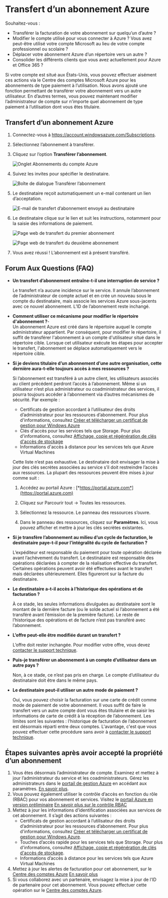 <properties
   pageTitle="Transfert d’un abonnement Azure | Microsoft Azure"
   description="Transfert d’un abonnement Azure à un autre utilisateur et Forum Aux Questions (FAQ) concernant la procédure"
   services="billing"
   documentationCenter=""
   authors="curtand"
   manager="stevenpo"
   editor=""/>

<tags
   ms.service="billing"
   ms.devlang="na"
   ms.topic="article"
   ms.tgt_pltfrm="na"
   ms.workload="billing"
   ms.date="09/21/2015"
   ms.author="curtand;kareni;ruchic"/>

# Transfert d’un abonnement Azure

Souhaitez-vous :

- Transférer la facturation de votre abonnement sur quelqu’un d’autre ?
- Modifier le compte utilisé pour vous connecter à Azure ? Vous avez peut-être utilisé votre compte Microsoft au lieu de votre compte professionnel ou scolaire ?
- Déplacer votre abonnement Azure d’un répertoire vers un autre ?
- Consolider les différents clients que vous avez actuellement pour Azure et Office 365 ?

Si votre compte est situé aux États-Unis, vous pouvez effectuer aisément ces actions via le Centre des comptes Microsoft Azure pour les abonnements de type paiement à l’utilisation. Nous avons ajouté une fonction permettant de transférer votre abonnement vers un autre utilisateur. En d’autres termes, vous pouvez maintenant modifier l’administrateur de compte sur n’importe quel abonnement de type paiement à l’utilisation dont vous êtes titulaire.

## Transfert d’un abonnement Azure

1.  Connectez-vous à <https://account.windowsazure.com/Subscriptions>.

2.  Sélectionnez l’abonnement à transférer.

3.  Cliquez sur l’option **Transférer l’abonnement**.

    ![Onglet Abonnements du compte Azure](./media/billing-subscription-transfer/image1.png)

4.  Suivez les invites pour spécifier le destinataire.

    ![Boîte de dialogue Transférer l’abonnement](./media/billing-subscription-transfer/image2.PNG)

5.  Le destinataire reçoit automatiquement un e-mail contenant un lien d’acceptation.

    ![E-mail de transfert d’abonnement envoyé au destinataire](./media/billing-subscription-transfer/image3.png)

6.  Le destinataire clique sur le lien et suit les instructions, notamment pour la saisie des informations de paiement.

    ![Page web de transfert du premier abonnement](./media/billing-subscription-transfer/image4.PNG)

    ![Page web de transfert du deuxième abonnement](./media/billing-subscription-transfer/image5.PNG)

7. Vous avez réussi ! L’abonnement est à présent transféré.

## Forum Aux Questions (FAQ)

-   **Un transfert d’abonnement entraîne-t-il une interruption de service ?**

    Le transfert n’a aucune incidence sur le service. Il annule l’abonnement de l’administrateur de compte actuel et en crée un nouveau sous le compte du destinataire, mais associe les services Azure sous-jacents avec ce nouvel abonnement. L’ID de l’abonnement reste inchangé.

-   **Comment utiliser ce mécanisme pour modifier le répertoire d'abonnement ?**-   
    Un abonnement Azure est créé dans le répertoire auquel le compte administrateur appartient. Par conséquent, pour modifier le répertoire, il suffit de transférer l'abonnement à un compte d'utilisateur situé dans le répertoire cible. Lorsque cet utilisateur exécute les étapes pour accepter le transfert, l'abonnement se déplace automatiquement vers le répertoire cible.
   
-   **Si je deviens titulaire d’un abonnement d’une autre organisation, cette dernière aura-t-elle toujours accès à mes ressources ?**

    Si l’abonnement est transféré à un autre client, les utilisateurs associés au client précédent perdront l’accès à l’abonnement. Même si un utilisateur n’est plus administrateur ou coadministrateur des services, il pourra toujours accéder à l’abonnement via d’autres mécanismes de sécurité. Par exemple :
    - Certificats de gestion accordant à l’utilisateur des droits d’administrateur pour les ressources d’abonnement. Pour plus d'informations, consultez [Créer et télécharger un certificat de gestion pour Windows Azure](https://msdn.microsoft.com/library/azure/gg551722.aspx)
    -	Clés d'accès pour les services tels que Storage. Pour plus d'informations, consultez [Affichage, copie et régénération de clés d'accès de stockage](storage-create-storage-account.md#view-copy-and-regenerate-storage-access-keys)
    -	Informations d'accès à distance pour les services tels que Azure Virtual Machines

    Cette liste n’est pas exhaustive. Le destinataire doit envisager la mise à jour des clés secrètes associées au service s’il doit restreindre l’accès aux ressources. La plupart des ressources peuvent être mises à jour comme suit :

    1.   Accédez au portail Azure : [*https://portal.azure.com*](https://portal.azure.com)

    2.    Cliquez sur Parcourir tout -&gt; Toutes les ressources.

    3.    Sélectionnez la ressource. Le panneau des ressources s’ouvre.

    4.    Dans le panneau des ressources, cliquez sur **Paramètres**. Ici, vous pouvez afficher et mettre à jour les clés secrètes existantes.


-   **Si je transfère l’abonnement au milieu d’un cycle de facturation, le destinataire paye-t-il pour l’intégralité du cycle de facturation ?**

    L’expéditeur est responsable du paiement pour toute opération déclarée avant l’achèvement du transfert. Le destinataire est responsable des opérations déclarées à compter de la réalisation effective du transfert. Certaines opérations peuvent avoir été effectuées avant le transfert mais déclarées ultérieurement. Elles figureront sur la facture du destinataire.

-   **Le destinataire a-t-il accès à l’historique des opérations et de facturation ?**

    À ce stade, les seules informations divulguées au destinataire sont le montant de la dernière facture (ou le solde actuel si l’abonnement a été transféré avant l’émission de la première facture). Le reste de l’historique des opérations et de facture n’est pas transféré avec l’abonnement.

-   **L’offre peut-elle être modifiée durant un transfert ?**

    L’offre doit rester inchangée. Pour modifier votre offre, vous devez [contacter le support technique](http://go.microsoft.com/fwlink/?LinkID=619338).

-   **Puis-je transférer un abonnement à un compte d’utilisateur dans un autre pays ?**

    Non, à ce stade, ce n’est pas pris en charge. Le compte d’utilisateur du destinataire doit être dans le même pays.

-   **Le destinataire peut-il utiliser un autre mode de paiement ?**

    Oui, vous pouvez choisir la facturation sur une carte de crédit comme mode de paiement de votre abonnement. Il vous suffit de faire le transfert vers un autre compte dont vous êtes titulaire et de saisir les informations de carte de crédit à la réception de l’abonnement. Les limites sont les suivantes : l’historique de facturation de l’abonnement est désormais réparti entre deux comptes. L'avantage, c'est que vous pouvez effectuer cette procédure sans avoir à [contacter le support technique](http://go.microsoft.com/fwlink/?LinkID=619338).

## Étapes suivantes après avoir accepté la propriété d’un abonnement

1. Vous êtes désormais l’administrateur de compte. Examinez et mettez à jour l’administrateur du service et les coadministrateurs. Gérez les administrateurs dans le [portail de gestion Azure](https://manage.windowsazure.com) en accédant aux paramètres. [En savoir plus](http://go.microsoft.com/fwlink/?LinkID=533293).
2. Vous pouvez également utiliser le contrôle d’accès en fonction du rôle (RBAC) pour vos abonnement et services. Visitez le [portail Azure en version préliminaire](https://portal.azure.com) [En savoir plus sur le contrôle RBAC](http://go.microsoft.com/fwlink/?LinkID=544802)
3. Mettez à jour les informations d’identification associées aux services de cet abonnement. Il s’agit des actions suivantes :
    -   Certificats de gestion accordant à l’utilisateur des droits d’administrateur pour les ressources d’abonnement. Pour plus d'informations, consultez [Créer et télécharger un certificat de gestion pour Windows Azure](https://msdn.microsoft.com/library/azure/gg551722.aspx).
    -	Touches d’accès rapide pour les services tels que Storage. Pour plus d'informations, consultez [Affichage, copie et régénération de clés d'accès de stockage](storage-create-storage-account.md#view-copy-and-regenerate-storage-access-keys).
    -	Informations d’accès à distance pour les services tels que Azure Virtual Machines
4. Mettez à jour les alertes de facturation pour cet abonnement, sur le [Centre des comptes Azure](https://account.windowsazure.com/Subscriptions) [En savoir plus](http://go.microsoft.com/fwlink/?LinkID=533292)
5. 	Si vous collaborez avec un partenaire, envisagez la mise à jour de l’ID de partenaire pour cet abonnement. Vous pouvez effectuer cette opération sur le [Centre des comptes Azure](https://account.windowsazure.com/Subscriptions).

<!----HONumber=Oct15_HO1-->